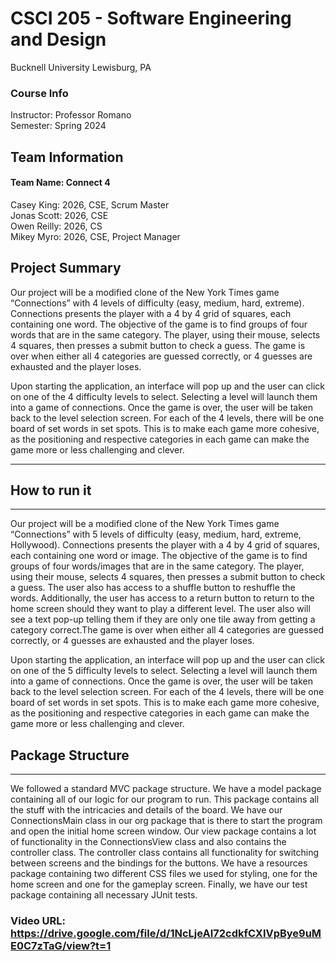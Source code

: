 # CSCI 205 - Software Engineering and Design
Bucknell University
Lewisburg, PA
### Course Info
Instructor: Professor Romano  
Semester: Spring 2024
## Team Information
#### Team Name: Connect 4
Casey King: 2026, CSE, Scrum Master  
Jonas Scott: 2026, CSE  
Owen Reilly: 2026, CS  
Mikey Myro: 2026, CSE, Project Manager
## Project Summary
Our project will be a modified clone of the New York Times game “Connections” with 
4 levels of difficulty (easy, medium, hard, extreme). Connections presents the 
player with a 4 by 4 grid of squares, each containing one word. The objective of 
the game is to find groups of four words that are in the same category. The player, 
using their mouse, selects 4 squares, then presses a submit button to check a guess. 
The game is over when either all 4 categories are guessed correctly, or 4 guesses 
are exhausted and the player loses.

Upon starting the application, an interface will pop up and the user can click on 
one of the 4 difficulty levels to select. Selecting a level will launch them into 
a game of connections. Once the game is over, the user will be taken back to the 
level selection screen. For each of the 4 levels, there will be one board of set 
words in set spots. This is to make each game more cohesive, as the positioning and 
respective categories in each game can make the game more or less challenging and 
clever.
*****
## How to run it
*****
Our project will be a modified clone of the New York Times game “Connections” with 
5 levels of difficulty (easy, medium, hard, extreme, Hollywood). Connections presents the player 
with a 4 by 4 grid of squares, each containing one word or image. The objective of the game is 
to find groups of four words/images that are in the same category. The player, using their mouse, 
selects 4 squares, then presses a submit button to check a guess. The user also has access to a 
shuffle button to reshuffle the words. Additionally, the user has access to a return button to return
to the home screen should they want to play a different level. The user also will see a text pop-up 
telling them if they are only one tile away from getting a category correct.The game is over when 
either all 4 categories are guessed correctly, or 4 guesses are exhausted and the player loses. 

Upon starting the application, an interface will pop up and the user can click on one of 
the 5 difficulty levels to select. Selecting a level will launch them into a game of 
connections. Once the game is over, the user will be taken back to the level selection screen. 
For each of the 4 levels, there will be one board of set words in set spots. This is to make 
each game more cohesive, as the positioning and respective categories in each game can make the 
game more or less challenging and clever.



## Package Structure
****
We followed a standard MVC package structure. We have a model package containing all of our logic for our
program to run. This package contains all the stuff with the intricacies and details of the board. We have 
our ConnectionsMain class in our org package that is there to start the program and open the initial home 
screen window. Our view package contains a lot of functionality in the ConnectionsView class and also contains
the controller class. The controller class contains all functionality for switching between screens and 
the bindings for the buttons. We have a resources package containing two different CSS files we used for 
styling, one for the home screen and one for the gameplay screen. Finally, we have our test package containing 
all necessary JUnit tests. 

### Video URL: https://drive.google.com/file/d/1NcLjeAI72cdkfCXIVpBye9uME0C7zTaG/view?t=1